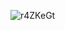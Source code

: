 
![r4ZKeGt](https://user-images.githubusercontent.com/74585097/212487736-93b6d99c-827d-444c-98aa-a35e76d7424b.png)

